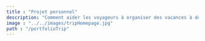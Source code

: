 ```yaml
---
title : "Projet personnel"
description: "Comment aider les voyageurs à organiser des vacances à destinations multiples ?"
image : "../../images/tripHomepage.jpg" 
path : "/portfolioTrip"
---
```



